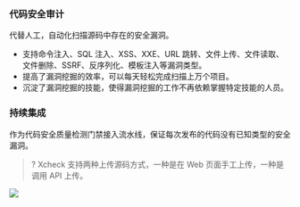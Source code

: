 ### 代码安全审计
代替人工，自动化扫描源码中存在的安全漏洞。
- 支持命令注入、SQL 注入、XSS、XXE、URL 跳转、文件上传、文件读取、文件删除、SSRF、反序列化、模板注入等漏洞类型。
- 提高了漏洞挖掘的效率，可以每天轻松完成扫描上万个项目。
- 沉淀了漏洞挖掘的技能，使得漏洞挖掘的工作不再依赖掌握特定技能的人员。


### 持续集成
作为代码安全质量检测门禁接入流水线，保证每次发布的代码没有已知类型的安全漏洞。
>? Xcheck 支持两种上传源码方式，一种是在 Web 页面手工上传，一种是调用 API 上传。
>
![](https://main.qcloudimg.com/raw/a31662f6f3ba57ce8d1f64fbc2dd2fe9.png)

